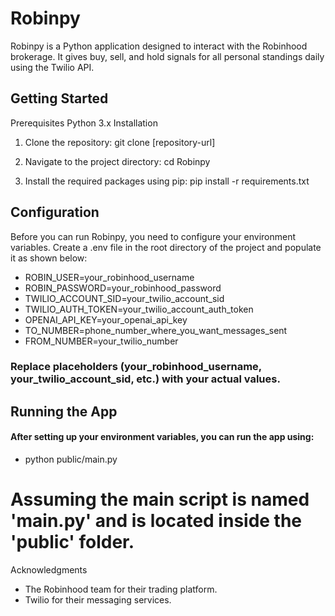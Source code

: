 # Robinpy
Robinpy is a Python application designed to interact with the Robinhood brokerage. It gives buy, sell, and hold signals for all personal standings daily using the Twilio API. 

## Getting Started
Prerequisites
Python 3.x
Installation
1. Clone the repository:
git clone [repository-url]

2. Navigate to the project directory:
cd Robinpy

3. Install the required packages using pip:
pip install -r requirements.txt

## Configuration
Before you can run Robinpy, you need to configure your environment variables. Create a .env file in the root directory of the project and populate it as shown below:

* ROBIN_USER=your_robinhood_username
* ROBIN_PASSWORD=your_robinhood_password
* TWILIO_ACCOUNT_SID=your_twilio_account_sid
* TWILIO_AUTH_TOKEN=your_twilio_account_auth_token
* OPENAI_API_KEY=your_openai_api_key
* TO_NUMBER=phone_number_where_you_want_messages_sent
* FROM_NUMBER=your_twilio_number

### Replace placeholders (your_robinhood_username, your_twilio_account_sid, etc.) with your actual values.

## Running the App
#### After setting up your environment variables, you can run the app using:
* python public/main.py 
# Assuming the main script is named 'main.py' and is located inside the 'public' folder.

Acknowledgments
* The Robinhood team for their trading platform.
* Twilio for their messaging services.

